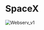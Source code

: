 # SpaceX
![Webserv_v1](https://user-images.githubusercontent.com/13278955/206705388-8c3f9f7f-971f-4684-bd35-6b6570a2b681.jpg)
